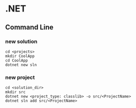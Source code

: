 # .NET

## Command Line

### new solution

```shell
cd <projects>
mkdir CoolApp
cd CoolApp
dotnet new sln
```

### new project

```shell
cd <solution_dir>
mkdir src
dotnet new <project_type: classlib> -o src/<ProjectName>
dotnet sln add src/<ProjectName>
```

